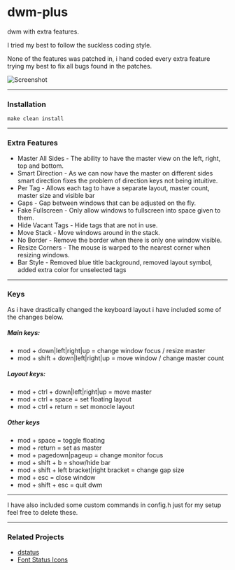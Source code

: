 # dwm-plus
dwm with extra features.

I tried my best to follow the suckless coding style.

None of the features was patched in, i hand coded every extra feature trying my best to fix all bugs found in the patches.

![Screenshot](http://i67.tinypic.com/169gf7t.jpg)
***
### Installation
```
make clean install
```
***
### Extra Features
* Master All Sides - The ability to have the master view on the left, right, top and bottom.
* Smart Direction - As we can now have the master on different sides smart direction fixes the problem of direction keys not being intuitive.
* Per Tag - Allows each tag to have a separate layout, master count, master size and visible bar
* Gaps - Gap between windows that can be adjusted on the fly.
* Fake Fullscreen - Only allow windows to fullscreen into space given to them.
* Hide Vacant Tags - Hide tags that are not in use.
* Move Stack - Move windows around in the stack.
* No Border - Remove the border when there is only one window visible.
* Resize Corners - The mouse is warped to the nearest corner when resizing windows.
* Bar Style - Removed blue title background, removed layout symbol, added extra color for unselected tags

***
### Keys
As i have drastically changed the keyboard layout i have included some of the changes below.

##### Main keys:
* mod + down|left|right|up = change window focus / resize master
* mod + shift + down|left|right|up = move window / change master count

##### Layout keys:
* mod + ctrl + down|left|right|up = move master
* mod + ctrl + space = set floating layout
* mod + ctrl + return = set monocle layout

##### Other keys
* mod + space = toggle floating
* mod + return = set as master
* mod + pagedown|pageup = change monitor focus
* mod + shift + b = show/hide bar
* mod + shift + left bracket|right bracket = change gap size
* mod + esc = close window
* mod + shift + esc = quit dwm

***
I have also included some custom commands in config.h just for my setup feel free to delete these.
***
### Related Projects
* [dstatus](https://github.com/5uphi/dstatus)
* [Font Status Icons](https://github.com/5uphi/Font-Status-Icons)
